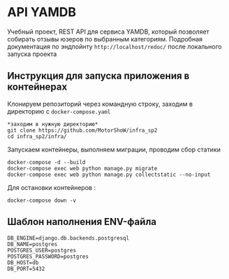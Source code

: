 # API YAMDB
Учебный проект, REST API для сервиса YAMDB,
который позволяет собирать отзывы юзеров по выбранным категориям.
Подробная документация по эндпойнту `http://localhost/redoc/` после локального запуска проекта

## Инструкция для запуска приложения в контейнерах
Клонируем репозиторий через командную строку, заходим в директорию с `docker-compose.yaml`
```
*заходим в нужную директорию*
git clone https://github.com/MotorShoW/infra_sp2
cd infra_sp2/infra/
```
Запускаем контейнеры, выполняем миграции, проводим сбор статики
```
docker-compose -d --build
docker-compose exec web python manage.py migrate
docker-compose exec web python manage.py collectstatic --no-input
```
Для остановки контейнеров :
```
docker-compose down -v
```
## Шаблон наполнения ENV-файла
```
DB_ENGINE=django.db.backends.postgresql
DB_NAME=postgres
POSTGRES_USER=postgres
POSTGRES_PASSWORD=postgres
DB_HOST=db
DB_PORT=5432
```
